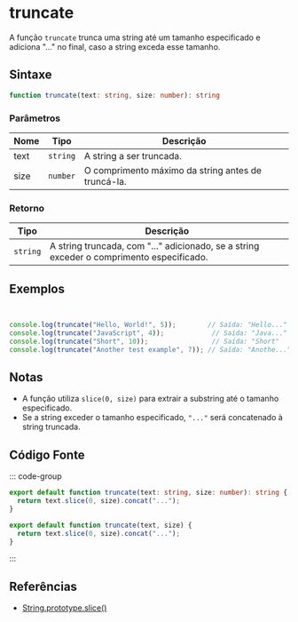 # truncate

A função `truncate` trunca uma string até um tamanho especificado e adiciona "..." no final, caso a string exceda esse tamanho.

## Sintaxe

```typescript
function truncate(text: string, size: number): string
```

### Parâmetros

| Nome  | Tipo     | Descrição                                          |
|-------|----------|----------------------------------------------------|
| text  | `string` | A string a ser truncada.                           |
| size  | `number` | O comprimento máximo da string antes de truncá-la. |

### Retorno

| Tipo    | Descrição                                      |
|---------|------------------------------------------------|
| `string` | A string truncada, com "..." adicionado, se a string exceder o comprimento especificado. |

## Exemplos

```typescript


console.log(truncate("Hello, World!", 5));        // Saída: "Hello..."
console.log(truncate("JavaScript", 4));            // Saída: "Java..."
console.log(truncate("Short", 10));                // Saída: "Short"
console.log(truncate("Another test example", 7)); // Saída: "Anothe..."
```

## Notas

- A função utiliza `slice(0, size)` para extrair a substring até o tamanho especificado.
- Se a string exceder o tamanho especificado, `"..."` será concatenado à string truncada.

## Código Fonte

::: code-group
```typescript
export default function truncate(text: string, size: number): string {
  return text.slice(0, size).concat("...");
}
```

```javascript
export default function truncate(text, size) {
  return text.slice(0, size).concat("...");
}
```
::: 

## Referências

- [String.prototype.slice()](https://developer.mozilla.org/pt-BR/docs/Web/JavaScript/Reference/Global_Objects/String/slice)